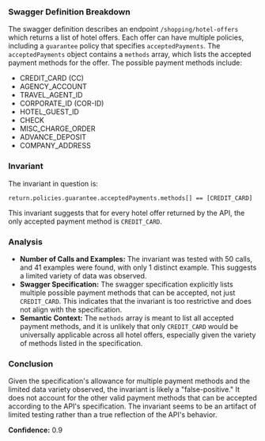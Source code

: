 ### Swagger Definition Breakdown

The swagger definition describes an endpoint `/shopping/hotel-offers` which returns a list of hotel offers. Each offer can have multiple policies, including a `guarantee` policy that specifies `acceptedPayments`. The `acceptedPayments` object contains a `methods` array, which lists the accepted payment methods for the offer. The possible payment methods include:
- CREDIT_CARD (CC)
- AGENCY_ACCOUNT
- TRAVEL_AGENT_ID
- CORPORATE_ID (COR-ID)
- HOTEL_GUEST_ID
- CHECK
- MISC_CHARGE_ORDER
- ADVANCE_DEPOSIT
- COMPANY_ADDRESS

### Invariant

The invariant in question is:

`return.policies.guarantee.acceptedPayments.methods[] == [CREDIT_CARD]`

This invariant suggests that for every hotel offer returned by the API, the only accepted payment method is `CREDIT_CARD`.

### Analysis

- **Number of Calls and Examples:** The invariant was tested with 50 calls, and 41 examples were found, with only 1 distinct example. This suggests a limited variety of data was observed.
- **Swagger Specification:** The swagger specification explicitly lists multiple possible payment methods that can be accepted, not just `CREDIT_CARD`. This indicates that the invariant is too restrictive and does not align with the specification.
- **Semantic Context:** The `methods` array is meant to list all accepted payment methods, and it is unlikely that only `CREDIT_CARD` would be universally applicable across all hotel offers, especially given the variety of methods listed in the specification.

### Conclusion

Given the specification's allowance for multiple payment methods and the limited data variety observed, the invariant is likely a "false-positive." It does not account for the other valid payment methods that can be accepted according to the API's specification. The invariant seems to be an artifact of limited testing rather than a true reflection of the API's behavior.

**Confidence:** 0.9
